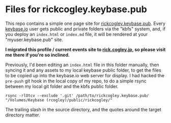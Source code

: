 # Files for rickcogley.keybase.pub

This repo contains a simple one page site for [rickcogley.keybase.pub](https://rickcogley.keybase.pub). Every [keybase.io](https://keybase.io) user gets public and private folders via the "kbfs" system, and, if you deploy an `index.html` or `index.md` file, it will be rendered at your "myuser.keybase.pub" site. 

**I migrated this profile / current events site to [rick.cogley.jp](https://rick.cogley.jp), so please visit me there if you're so inclined.** 
  
Previously, I'd been editing an `index.html` file in this folder manually, then syncing it and any assets to my local keybase public folder, to get the files to be copied up into the keybase.io web server for display. I had hacked the `pre-push` git hook in the local copy of my repo, to do a simple rsync between my local git folder and the kbfs public folder. 

```shell
rsync -rlOtcv --exclude '.git' /path/to/rickcogley.keybase.pub/ "/Volumes/Keybase (rcogley)/public/rickcogley/"
```

The trailing slash in the source directory, and the quotes around the target directory matter. 

